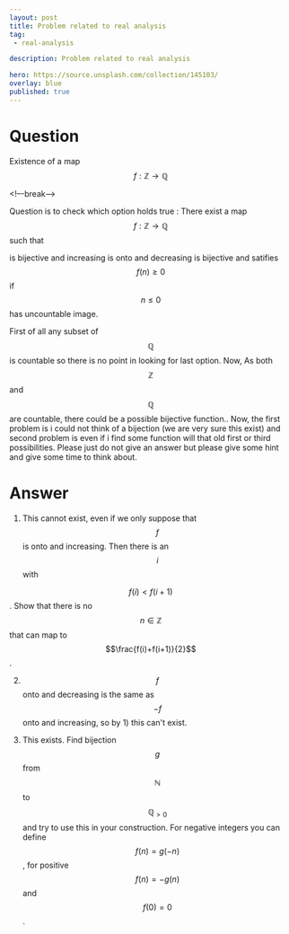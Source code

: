 ```yaml
---
layout: post
title: Problem related to real analysis
tag:
 - real-analysis

description: Problem related to real analysis

hero: https://source.unsplash.com/collection/145103/
overlay: blue 
published: true
---
```


# Question 

Existence of a map $$f: \mathbb{Z}\rightarrow \mathbb{Q}$$

<!–-break-–>


Question is to check which option holds true :
There exist a map $$f: \mathbb{Z}\rightarrow \mathbb{Q}$$ such that 

is bijective and increasing
is onto and decreasing
is bijective and satifies $$f(n)\geq 0$$ if $$n\leq 0$$
has uncountable image.

First of all any subset of $$\mathbb{Q}$$ is countable so there is no point in looking for last option.
Now, As both $$\mathbb{Z}$$ and $$\mathbb{Q}$$ are countable, there could be a possible bijective function..
Now, the first problem is i could not think of a bijection (we are  very sure this exist) and second problem is even if i find some function will that old first or third possibilities.
Please just do not give an answer but please give some hint and give some time to think about.

# Answer 


1) This cannot exist, even if we only suppose that $$f$$ is onto and increasing. Then there is an $$i$$ with 

$$f(i)<f(i+1)$$. Show that there is no $$n\in\mathbb{Z}$$ that can map to $$\frac{f(i)+f(i+1)}{2}$$.

2) $$f$$ onto and decreasing is the same as $$-f$$ onto and increasing, so by 1) this can't exist.

3) This exists. Find bijection $$g$$ from $$\mathbb{N}$$ to $$\mathbb{Q}_{> 0}$$ and try to use this in your construction. For negative integers you can define $$f(n)=g(-n)$$, for positive $$f(n)=-g(n)$$ and $$f(0)=0$$.

